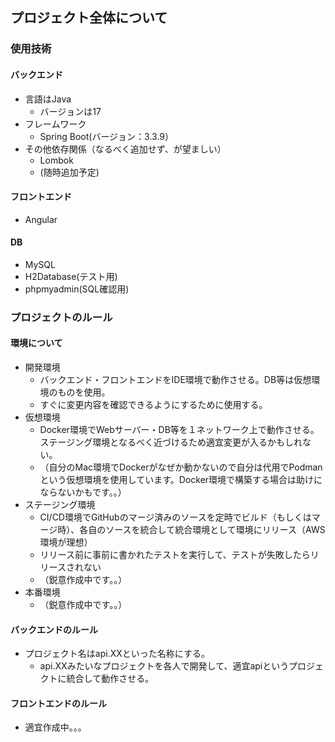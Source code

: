 ## プロジェクト全体について
### 使用技術
#### バックエンド
* 言語はJava
  * バージョンは17
* フレームワーク
  * Spring Boot(バージョン：3.3.9）
* その他依存関係（なるべく追加せず、が望ましい）
  * Lombok
  * (随時追加予定)
#### フロントエンド
* Angular

#### DB
* MySQL
* H2Database(テスト用)
* phpmyadmin(SQL確認用)

### プロジェクトのルール
#### 環境について
* 開発環境
  * バックエンド・フロントエンドをIDE環境で動作させる。DB等は仮想環境のものを使用。
  * すぐに変更内容を確認できるようにするために使用する。
* 仮想環境
  * Docker環境でWebサーバー・DB等を１ネットワーク上で動作させる。ステージング環境となるべく近づけるため適宜変更が入るかもしれない。
  * （自分のMac環境でDockerがなぜか動かないので自分は代用でPodmanという仮想環境を使用しています。Docker環境で構築する場合は助けにならないかもです。。）
* ステージング環境
  * CI/CD環境でGitHubのマージ済みのソースを定時でビルド（もしくはマージ時）、各自のソースを統合して統合環境として環境にリリース（AWS環境が理想）
  * リリース前に事前に書かれたテストを実行して、テストが失敗したらリリースされない
  * （鋭意作成中です。。）
* 本番環境
  * （鋭意作成中です。。）
#### バックエンドのルール
* プロジェクト名はapi.XXといった名称にする。
  * api.XXみたいなプロジェクトを各人で開発して、適宜apiというプロジェクトに統合して動作させる。

#### フロントエンドのルール
* 適宜作成中。。。
